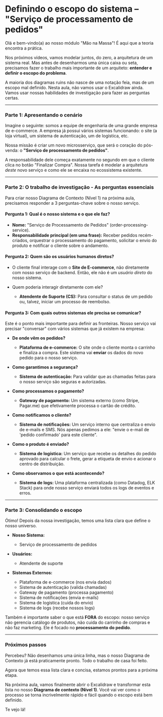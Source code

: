 # Definindo o escopo do sistema – "Serviço de processamento de pedidos"

Olá e bem-vindo(a) ao nosso módulo "Mão na Massa"! É aqui que a teoria encontra a prática.

Nos próximos vídeos, vamos modelar juntos, do zero, a arquitetura de um sistema real. Mas antes de desenharmos uma única caixa ou seta, precisamos fazer o trabalho mais importante de um arquiteto: **entender e definir o escopo do problema**.

A maioria dos diagramas ruins não nasce de uma notação feia, mas de um escopo mal definido. Nesta aula, não vamos usar o Excalidraw ainda. Vamos usar nossas habilidades de investigação para fazer as perguntas certas.

---

### **Parte 1: Apresentando o cenário**

Imagine o seguinte: somos a equipe de engenharia de uma grande empresa de e-commerce. A empresa já possui vários sistemas funcionando: o site (a loja virtual), um sistema de autenticação, um de logística, etc.

Nossa missão é criar um novo microsserviço, que será o coração do pós-venda: o **"Serviço de processamento de pedidos"**.

A responsabilidade dele começa exatamente no segundo em que o cliente clica no botão "Finalizar Compra". Nossa tarefa é modelar a arquitetura _deste_ novo serviço e como ele se encaixa no ecossistema existente.

---

### **Parte 2: O trabalho de investigação - As perguntas essenciais**

Para criar nosso Diagrama de Contexto (Nível 1) na próxima aula, precisamos responder a 3 perguntas-chave sobre o nosso serviço.

#### **Pergunta 1: Qual é o nosso sistema e o que ele faz?**

- **Nome:** "Serviço de Processamento de Pedidos" (order-processing-service).
- **Responsabilidade principal (em uma frase):** Receber pedidos recém-criados, orquestrar o processamento do pagamento, solicitar o envio do produto e notificar o cliente sobre o andamento.
    
 
#### **Pergunta 2: Quem são os usuários humanos diretos?**

- O cliente final interage com o **Site de E-commerce**, não diretamente com nosso serviço de backend. Então, ele não é um _usuário direto_ do nosso sistema.
    
- Quem poderia interagir diretamente com ele?
    - **Atendente de Suporte (CS):** Para consultar o status de um pedido ou, talvez, iniciar um processo de reembolso.
        

#### **Pergunta 3: Com quais outros sistemas ele precisa se comunicar?**

Este é o ponto mais importante para definir as fronteiras. Nosso serviço vai precisar "conversar" com vários sistemas que já existem na empresa:

- **De onde vêm os pedidos?**
    - **Plataforma de e-commerce:** O site onde o cliente monta o carrinho e finaliza a compra. Este sistema vai **enviar** os dados do novo pedido para o nosso serviço.
    
- **Como garantimos a segurança?**
    - **Sistema de autenticação:** Para validar que as chamadas feitas para o nosso serviço são seguras e autorizadas.
        
- **Como processamos o pagamento?**
    - **Gateway de pagamento:** Um sistema externo (como Stripe, Pagar.me) que efetivamente processa o cartão de crédito.
        
- **Como notificamos o cliente?**
    - **Sistema de notificações:** Um serviço interno que centraliza o envio de e-mails e SMS. Nós apenas pedimos a ele: "envie o e-mail de 'pedido confirmado' para este cliente".
        
- **Como o produto é enviado?**
    - **Sistema de logística:** Um serviço que recebe os detalhes do pedido aprovado para calcular o frete, gerar a etiqueta de envio e acionar o centro de distribuição.
        
- **Como observamos o que está acontecendo?**
    - **Sistema de logs:** Uma plataforma centralizada (como Datadog, ELK Stack) para onde nosso serviço enviará todos os logs de eventos e erros.

---

### **Parte 3: Consolidando o escopo**

Ótimo! Depois da nossa investigação, temos uma lista clara que define o nosso universo.

- **Nosso Sistema:**
    - Serviço de processamento de pedidos
    
- **Usuários:**
    - Atendente de suporte
        
- **Sistemas Externos:**
    - Plataforma de e-commerce (nos envia dados)
    - Sistema de autenticação (valida chamadas)
    - Gateway de pagamento (processa pagamento)
    - Sistema de notificações (envia e-mails)
    - Sistema de logística (cuida do envio)
    - Sistema de logs (recebe nossos logs)
        
Também é importante saber o que está **FORA** do escopo: nosso serviço não gerencia catálogo de produtos, não cuida do carrinho de compras e não faz marketing. Ele é focado no **processamento do pedido**.

---

### **Próximos passos**

Percebeu? Não desenhamos uma única linha, mas o nosso Diagrama de Contexto já está praticamente pronto. Todo o trabalho de casa foi feito.

Agora que temos essa lista clara e concisa, estamos prontos para a próxima etapa.

Na próxima aula, vamos finalmente abrir o Excalidraw e transformar esta lista no nosso **Diagrama de contexto (Nível 1)**. Você vai ver como o processo se torna incrivelmente rápido e fácil quando o escopo está bem definido.

Te vejo lá!
